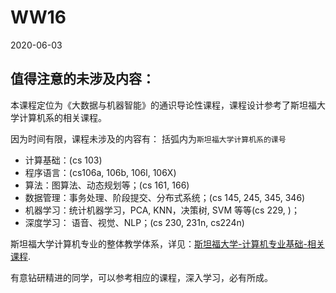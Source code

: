 # WW16

2020-06-03

## 值得注意的未涉及内容：

本课程定位为《大数据与机器智能》的通识导论性课程，课程设计参考了斯坦福大学计算机系的相关课程。

因为时间有限，课程未涉及的内容有：
括弧内为```斯坦福大学计算机系的课号```

- 计算基础：(cs 103)
- 程序语言：(cs106a, 106b, 106l, 106X)
- 算法：图算法、动态规划等；(cs 161, 166)
- 数据管理：事务处理、阶段提交、分布式系统；(cs 145, 245, 345, 346)
- 机器学习：统计机器学习，PCA, KNN，决策树, SVM 等等(cs 229, )；
- 深度学习： 语音、视觉、NLP；(cs 230, 231n,  cs224n)

斯坦福大学计算机专业的整体教学体系，详见：[斯坦福大学-计算机专业基础-相关课程](斯坦福大学的计算机专业的教学课程.md).

有意钻研精进的同学，可以参考相应的课程，深入学习，必有所成。
